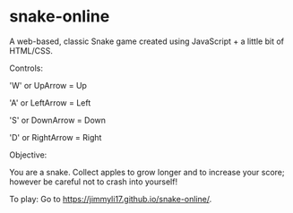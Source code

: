 # snake-online
A web-based, classic Snake game created using JavaScript + a little bit of HTML/CSS.

Controls:

'W' or UpArrow = Up

'A' or LeftArrow = Left

'S' or DownArrow = Down

'D' or RightArrow = Right

Objective:

You are a snake. Collect apples to grow longer and to increase your score; however be careful not to crash into yourself!

To play: Go to https://jimmyli17.github.io/snake-online/.
